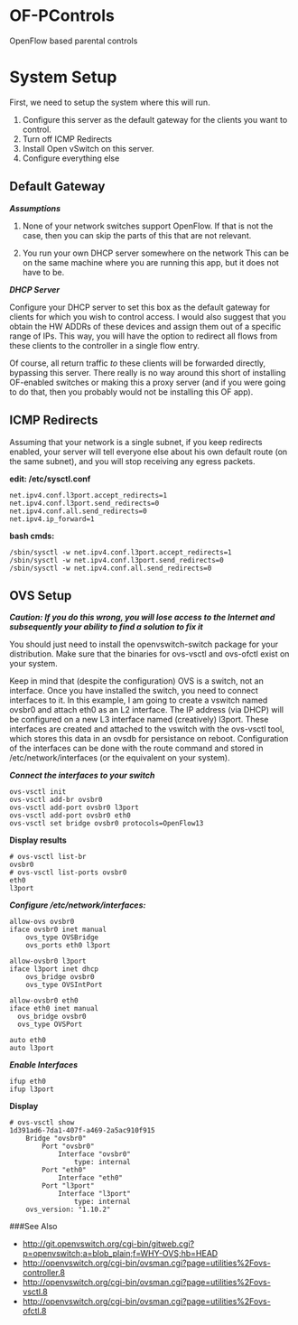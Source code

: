 OF-PControls
============

OpenFlow based parental controls


System Setup
============
First, we need to setup the system where this will run.

1. Configure this server as the default gateway for the clients you want to control.
2. Turn off ICMP Redirects
3. Install Open vSwitch on this server.
4. Configure everything else

Default Gateway
---------------

***Assumptions***

1. None of your network switches support OpenFlow.
    If that is not the case, then you can skip the parts of this that
    are not relevant.

2. You run your own DHCP server somewhere on the network
    This can be on the same machine where you are running this app,
    but it does not have to be.

***DHCP Server***

Configure your DHCP server to set this box as the default gateway for clients 
for which you wish to control access.  I would also suggest that you obtain the
HW ADDRs of these devices and assign them out of a specific range of IPs.  This
way, you will have the option to redirect all flows from these clients to the 
controller in a single flow entry.

Of course, all return traffic *to* these clients will be forwarded directly, bypassing
this server.  There really is no way around this short of installing OF-enabled switches 
or making this a proxy server (and if you were going to do that, then you probably 
would not be installing this OF app).

ICMP Redirects
--------------

Assuming that your network is a single subnet, if you 
keep redirects enabled, your server will tell everyone
else about his own default route (on the same subnet),
and you will stop receiving any egress packets.

**edit: /etc/sysctl.conf**

    net.ipv4.conf.l3port.accept_redirects=1
    net.ipv4.conf.l3port.send_redirects=0
    net.ipv4.conf.all.send_redirects=0
    net.ipv4.ip_forward=1

**bash cmds:**

    /sbin/sysctl -w net.ipv4.conf.l3port.accept_redirects=1
    /sbin/sysctl -w net.ipv4.conf.l3port.send_redirects=0
    /sbin/sysctl -w net.ipv4.conf.all.send_redirects=0

OVS Setup
---------

***Caution: If you do this wrong, you will lose access to the Internet and subsequently your ability to find a solution to fix it***

You should just need to install the openvswitch-switch package for your distribution. Make sure that the binaries for ovs-vsctl and ovs-ofctl exist on your system. 

Keep in mind that (despite the configuration) OVS is a switch, not an interface. Once you have installed the switch, you need to connect interfaces to it. In this example, I am going to create a vswitch named ovsbr0 and attach eth0 as an L2 interface. The IP address (via DHCP) will be configured on a new L3 interface named (creatively) l3port. These interfaces are created and attached to the vswitch with the ovs-vsctl tool, which stores this data in an ovsdb for persistance on reboot. Configuration of the interfaces can be done with the route command and stored in /etc/network/interfaces (or the equivalent on your system). 

***Connect the interfaces to your switch***

    ovs-vsctl init
    ovs-vsctl add-br ovsbr0
    ovs-vsctl add-port ovsbr0 l3port
    ovs-vsctl add-port ovsbr0 eth0
    ovs-vsctl set bridge ovsbr0 protocols=OpenFlow13

**Display results**

    # ovs-vsctl list-br
    ovsbr0
    # ovs-vsctl list-ports ovsbr0
    eth0
    l3port

***Configure /etc/network/interfaces:***

    allow-ovs ovsbr0
    iface ovsbr0 inet manual
        ovs_type OVSBridge
        ovs_ports eth0 l3port
    
    allow-ovsbr0 l3port
    iface l3port inet dhcp
        ovs_bridge ovsbr0
        ovs_type OVSIntPort
    
    allow-ovsbr0 eth0
    iface eth0 inet manual
      ovs_bridge ovsbr0
      ovs_type OVSPort
    
    auto eth0
    auto l3port

***Enable Interfaces***

    ifup eth0
    ifup l3port

**Display**

    # ovs-vsctl show
    1d391ad6-7da1-407f-a469-2a5ac910f915
        Bridge "ovsbr0"
            Port "ovsbr0"
                Interface "ovsbr0"
                    type: internal
            Port "eth0"
                Interface "eth0"
            Port "l3port"
                Interface "l3port"
                    type: internal
        ovs_version: "1.10.2"


###See Also
* http://git.openvswitch.org/cgi-bin/gitweb.cgi?p=openvswitch;a=blob_plain;f=WHY-OVS;hb=HEAD
* http://openvswitch.org/cgi-bin/ovsman.cgi?page=utilities%2Fovs-controller.8
* http://openvswitch.org/cgi-bin/ovsman.cgi?page=utilities%2Fovs-vsctl.8
* http://openvswitch.org/cgi-bin/ovsman.cgi?page=utilities%2Fovs-ofctl.8
 
